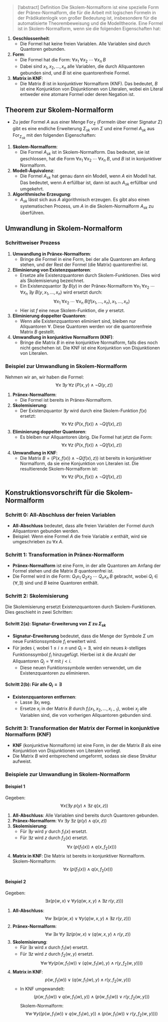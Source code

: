 > [!abstract] Definition
>  Die Skolem-Normalform ist eine spezielle Form der Pränex-Normalform, die für die Arbeit mit logischen Formeln in der Prädikatenlogik von großer Bedeutung ist, insbesondere für die automatisierte Theorembeweisung und die Modelltheorie.
Eine Formel ist in Skolem-Normalform, wenn sie die folgenden Eigenschaften hat:
1. **Geschlossenheit**:
   - Die Formel hat keine freien Variablen. Alle Variablen sind durch Quantoren gebunden.
2. **Form**:
   - Die Formel hat die Form:
     $\forall x_1 \; \forall x_2 \; \cdots \; \forall x_n \; B$
   - Dabei sind $x_1, x_2, \ldots, x_n$ alle Variablen, die durch Allquantoren gebunden sind, und $B$ ist eine quantorenfreie Formel.
3. **Matrix in KNF**:
   - Die Matrix $B$ ist in konjunktiver Normalform (KNF). Das bedeutet, $B$ ist eine Konjunktion von Disjunktionen von Literalen, wobei ein Literal entweder eine atomare Formel oder deren Negation ist.

## Theorem zur Skolem-Normalform
- Zu jeder Formel $A$ aus einer Menge $\text{For}_\Sigma$ (Formeln über einer Signatur $\Sigma$) gibt es eine endliche Erweiterung $\Sigma_{sk}$ von $\Sigma$ und eine Formel $A_{sk}$ aus $\text{For}_{\Sigma_{sk}}$ mit den folgenden Eigenschaften:
1. **Skolem-Normalform**:
   - Die Formel $A_{sk}$ ist in Skolem-Normalform. Das bedeutet, sie ist geschlossen, hat die Form $\forall x_1 \; \forall x_2 \; \cdots \; \forall x_n \; B$, und $B$ ist in konjunktiver Normalform.
2. **Modell-Äquivalenz**:
   - Die Formel $A_{sk}$ hat genau dann ein Modell, wenn $A$ ein Modell hat. Das bedeutet, wenn $A$ erfüllbar ist, dann ist auch $A_{sk}$ erfüllbar und umgekehrt.
3. **Algorithmische Erzeugung**:
   - $A_{sk}$ lässt sich aus $A$ algorithmisch erzeugen. Es gibt also einen systematischen Prozess, um $A$ in die Skolem-Normalform $A_{sk}$ zu überführen.
## Umwandlung in Skolem-Normalform
### Schrittweiser Prozess
1. **Umwandlung in Pränex-Normalform**:
   - Bringe die Formel in eine Form, bei der alle Quantoren am Anfang stehen, und der Rest der Formel (die Matrix) quantorenfrei ist.
2. **Eliminierung von Existenzquantoren**:
   - Ersetze alle Existenzquantoren durch Skolem-Funktionen. Dies wird als Skolemisierung bezeichnet.
   - Ein Existenzquantor $\exists y \; B(y)$ in der Pränex-Normalform $\forall x_1 \; \forall x_2 \; \cdots \; \forall x_n \; \exists y \; B(y, x_1, \ldots, x_n)$ wird ersetzt durch:
     $$\forall x_1 \; \forall x_2 \; \cdots \; \forall x_n \; B(f(x_1, \ldots, x_n), x_1, \ldots, x_n)$$
   - Hier ist $f$ eine neue Skolem-Funktion, die $y$ ersetzt.
3. **Eliminierung doppelter Quantoren**:
   - Wenn alle Existenzquantoren eliminiert sind, bleiben nur Allquantoren $\forall$. Diese Quantoren werden vor die quantorenfreie Matrix $B$ gestellt.
4. **Umwandlung in konjunktive Normalform (KNF)**:
   - Bringe die Matrix $B$ in eine konjunktive Normalform, falls dies noch nicht geschehen ist. Die KNF ist eine Konjunktion von Disjunktionen von Literalen.
### Beispiel zur Umwandlung in Skolem-Normalform
Nehmen wir an, wir haben die Formel:
$$\forall x \; \exists y \; \forall z \; (P(x, y) \land \neg Q(y, z))$$
1. **Pränex-Normalform**:
   - Die Formel ist bereits in Pränex-Normalform.
2. **Skolemisierung**:
   - Der Existenzquantor $\exists y$ wird durch eine Skolem-Funktion $f(x)$ ersetzt:
     $$\forall x \; \forall z \; (P(x, f(x)) \land \neg Q(f(x), z))$$
3. **Eliminierung doppelter Quantoren**:
   - Es bleiben nur Allquantoren übrig. Die Formel hat jetzt die Form:
     $$\forall x \; \forall z \; (P(x, f(x)) \land \neg Q(f(x), z))$$
4. **Umwandlung in KNF**:
   - Die Matrix $B = (P(x, f(x)) \land \neg Q(f(x), z))$ ist bereits in konjunktiver Normalform, da sie eine Konjunktion von Literalen ist.
Die resultierende Skolem-Normalform ist:
$$\forall x \; \forall z \; (P(x, f(x)) \land \neg Q(f(x), z))$$



## Konstruktionsvorschrift für die Skolem-Normalform
### Schritt 0: All-Abschluss der freien Variablen
- **All-Abschluss** bedeutet, dass alle freien Variablen der Formel durch Allquantoren gebunden werden.
- Beispiel: Wenn eine Formel $A$ die freie Variable $x$ enthält, wird sie umgeschrieben zu $\forall x \; A$.
### Schritt 1: Transformation in Pränex-Normalform
- **Pränex-Normalform** ist eine Form, in der alle Quantoren am Anfang der Formel stehen und die Matrix $B$ quantorenfrei ist.
- Die Formel wird in die Form:
  $Q_1 x_1 \; Q_2 x_2 \; \cdots \; Q_n x_n \; B$
  gebracht, wobei $Q_i \in \{\forall, \exists\}$ sind und $B$ keine Quantoren enthält.
### Schritt 2: Skolemisierung
Die Skolemisierung ersetzt Existenzquantoren durch Skolem-Funktionen. Dies geschieht in zwei Schritten:
#### Schritt 2(a): Signatur-Erweiterung von $\Sigma$ zu $\Sigma_{sk}$
- **Signatur-Erweiterung** bedeutet, dass die Menge der Symbole $\Sigma$ um neue Funktionssymbole $f_i$ erweitert wird.
- Für jedes $i$, wobei $1 \leq i \leq n$ und $Q_i = \exists$, wird ein neues $k$-stelliges Funktionssymbol $f_i$ hinzugefügt. Hierbei ist $k$ die Anzahl der Allquantoren $Q_j = \forall$ mit $j < i$.
  - Diese neuen Funktionssymbole werden verwendet, um die Existenzquantoren zu eliminieren.
#### Schritt 2(b): Für alle $Q_i = \exists$
- **Existenzquantoren entfernen**:
  - Lasse $\exists x_i$ weg.
  - Ersetze $x_i$ in der Matrix $B$ durch $f_i(x_1, x_2, \ldots, x_{i-1})$, wobei $x_j$ alle Variablen sind, die von vorherigen Allquantoren gebunden sind.
### Schritt 3: Transformation der Matrix der Formel in konjunktive Normalform (KNF)
- **KNF** (konjunktive Normalform) ist eine Form, in der die Matrix $B$ als eine Konjunktion von Disjunktionen von Literalen vorliegt.
- Die Matrix $B$ wird entsprechend umgeformt, sodass sie diese Struktur aufweist.
### Beispiele zur Umwandlung in Skolem-Normalform
#### Beispiel 1
Gegeben:
$$\forall x (\exists y \; p(y) \land \exists z \; q(x, z))$$
1. **All-Abschluss**: Alle Variablen sind bereits durch Quantoren gebunden.
2. **Pränex-Normalform**:
   $\forall x \; \exists y \; \exists z \; (p(y) \land q(x, z))$
3. **Skolemisierung**:
   - Für $\exists y$ wird $y$ durch $f_1(x)$ ersetzt.
   - Für $\exists z$ wird $z$ durch $f_2(x)$ ersetzt.
   $$\forall x \; (p(f_1(x)) \land q(x, f_2(x)))$$
4. **Matrix in KNF**: Die Matrix ist bereits in konjunktiver Normalform.
Skolem-Normalform:
$$\forall x \; (p(f_1(x)) \land q(x, f_2(x)))$$
#### Beispiel 2
Gegeben:
$$\exists x (p(w, x) \lor \forall y (q(w, x, y) \land \exists z \; r(y, z)))$$
1. **All-Abschluss**:
   $$\forall w \; \exists x (p(w, x) \lor \forall y (q(w, x, y) \land \exists z \; r(y, z)))$$
2. **Pränex-Normalform**:
   $$\forall w \; \exists x \; \forall y \; \exists z (p(w, x) \lor (q(w, x, y) \land r(y, z))$$
3. **Skolemisierung**:
   - Für $\exists x$ wird $x$ durch $f_1(w)$ ersetzt.
   - Für $\exists z$ wird $z$ durch $f_2(w, y)$ ersetzt.
   $$\forall w \; \forall y (p(w, f_1(w)) \lor (q(w, f_1(w), y) \land r(y, f_2(w, y))))$$
4. **Matrix in KNF**:
   $$p(w, f_1(w)) \lor (q(w, f_1(w), y) \land r(y, f_2(w, y)))$$
   - In KNF umgewandelt:
   $$(p(w, f_1(w)) \lor q(w, f_1(w), y)) \land (p(w, f_1(w)) \lor r(y, f_2(w, y)))$$
Skolem-Normalform:
$$\forall w \; \forall y ((p(w, f_1(w)) \lor q(w, f_1(w), y)) \land (p(w, f_1(w)) \lor r(y, f_2(w, y))))$$

